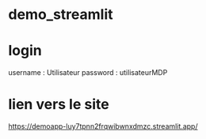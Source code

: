 # demo_streamlit

# login
username : Utilisateur
password : utilisateurMDP

# lien vers le site
https://demoapp-luy7tpnn2frqwibwnxdmzc.streamlit.app/
